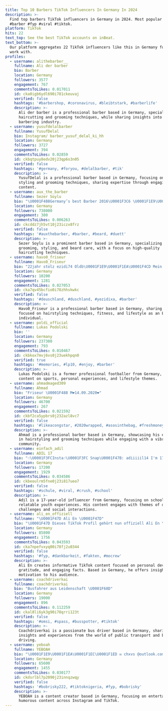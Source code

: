 ```yaml
---
title: Top 10 Barbers TikTok Influencers In Germany In 2024
description: >-
  Find top barbers TikTok influencers in Germany in 2024. Most popular hashtags:
  #barber #fyp #viral #tiktok.
platform: TikTok
hits: 22
text_top: See the best TikTok accounts on inBeat.
text_bottom: >-
  Our platform aggregates 22 TikTok influencers like this in Germany for you to
  work with.
profiles:
  - username: alithebarber__
    fullname: Ali der barber
    bio: Barber
    location: Germany
    followers: 3577
    engagement: 767
    commentsToLikes: 0.017011
    id: cka0igb6ydl690i781ckeuvaj
    verified: false
    hashtags: '#barbershop, #coronavirus, #bleibtstark, #barberlife'
    description: >-
      Ali der barber is a professional barber based in Germany, specializing in
      haircutting and grooming techniques, while sharing insights into the
      barbering industry.
  - username: yusufdelalbarber
    fullname: YusufDelal
    bio: Instagram/ barber_yusuf_delal_ki_hh
    location: Germany
    followers: 3727
    engagement: 394
    commentsToLikes: 0.02859
    id: ckbqtpuy8edv20j23qp6o3n05
    verified: false
    hashtags: '#germany, #foryou, #delalbarber, #tik'
    description: >-
      YusufDelal is a professional barber based in Germany, focusing on hair
      styling and grooming techniques, sharing expertise through engaging visual
      content.
  - username: aux_the_barber
    fullname: Sezer Soylu
    bio: "\U0001F488Germany’s best Barber 2016\U0001F3C6 \U0001F1E9\U0001F1EA\U0001F1F9\U0001F1F7"
    location: Germany
    followers: 738000
    engagement: 380
    commentsToLikes: 0.006263
    id: ckcddz7jh5vt10j23iczx8frz
    verified: false
    hashtags: '#auxthebarber, #barber, #beard, #duett'
    description: >-
      Sezer Soylu is a prominent barber based in Germany, specializing in
      grooming, styling, and beard care, with a focus on high-quality
      haircutting techniques.
  - username: havo0_friseur
    fullname: Havo0_Friseur
    bio: "22jahr stolz ezidi74 Oldb\U0001F1E9\U0001F1EA\U0001F4CD Mein Lieblings Sport Ist Fitniss\U0001F4AA \U0001F488Friseur\U0001F488"
    location: Germany
    followers: 10200
    engagement: 1281
    commentsToLikes: 0.027053
    id: cka7qv45bcfio0i78zhhskwkc
    verified: false
    hashtags: '#deuschland, #duschland, #yezidixa, #barber'
    description: >-
      Havo0_Friseur is a professional barber based in Germany, sharing content
      focused on hairstyling techniques, fitness, and lifestyle as an Ezidi
      individual.
  - username: poldi_official
    fullname: Lukas Podolski
    bio: ''
    location: Germany
    followers: 237300
    engagement: 793
    commentsToLikes: 0.010467
    id: ckbkox7mvj6vs0j23uekhpqn0
    verified: true
    hashtags: '#memories, #lp10, #enjoy, #barber'
    description: >-
      Lukas Podolski is a former professional footballer from Germany, sharing
      content on sports, personal experiences, and lifestyle themes.
  - username: ahmadmaged309
    fullname: Ahmad
    bio: "Friseur \U0001F488 M❤️14.09.2020❤️"
    location: Germany
    followers: 46700
    engagement: 267
    commentsToLikes: 0.021592
    id: ckbf2ca5ypbrs0j232azl8vc7
    verified: false
    hashtags: '#likeacongstar, #2020wrapped, #asosinthebag, #freshmoneyfever'
    description: >-
      Ahmad is a professional barber based in Germany, showcasing his expertise
      in hairstyling and grooming techniques while engaging with a vibrant
      community.
  - username: einfach_adil
    fullname: ADIL 17
    bio: "☝\U0001F3FCInsta☝\U0001F3FC Snap\U0001F47B: adiiiiil14 I'm 17 18k?\U0001F440"
    location: Germany
    followers: 17200
    engagement: 1929
    commentsToLikes: 0.034586
    id: ckbeoulrm5fne0j23i817ueo7
    verified: false
    hashtags: '#schule, #viral, #crush, #school'
    description: >-
      Adil is a 17-year-old influencer from Germany, focusing on school life and
      relatable youth experiences. His content engages with themes of daily
      challenges and social interactions.
  - username: ali_en_offiziell
    fullname: "\U0001F47D Ali En \U0001F47D"
    bio: "\U0001F47D Dieses TikTok Profil gehört nun offiziell Ali En \U0001F47D"
    location: Germany
    followers: 85800
    engagement: 1756
    commentsToLikes: 0.043593
    id: cka7npefvxyq00i78fj2u0344
    verified: false
    hashtags: '#fyp, #dankbarkeit, #fakten, #mocrew'
    description: >-
      Ali En creates informative TikTok content focused on personal development,
      gratitude, and engaging facts. Based in Germany, he offers insights and
      motivation to his audience.
  - username: coachdriverkai
    fullname: coachdriverkai
    bio: "Busfahrer aus Leidenschaft \U0001F68D"
    location: Germany
    followers: 19000
    engagement: 896
    commentsToLikes: 0.112259
    id: ckal8li6yk3g90i78qrri123t
    verified: false
    hashtags: '#omsi, #spass, #busspotter, #tiktok'
    description: >-
      Coachdriverkai is a passionate bus driver based in Germany, sharing
      insights and experiences from the world of public transport and bus
      driving.
  - username: yeboah
    fullname: YEBOAH
    bio: "\U0001F1E9\U0001F1EA\U0001F1EC\U0001F1ED ✉️ chxvs @outlook.com Cool on Instagram, silly on TikTok."
    location: Germany
    followers: 65600
    engagement: 1455
    commentsToLikes: 0.030177
    id: ckdsrlbl7p2090j23innqzwqy
    verified: false
    hashtags: '#bobrisky222, #tiktoknigeria, #fyp, #bobrisky'
    description: >-
      YEBOAH is a content creator based in Germany, focusing on entertaining and
      humorous content across Instagram and TikTok.
---
```



